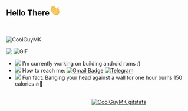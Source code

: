 <h2>Hello There<img src="https://raw.githubusercontent.com/ABSphreak/ABSphreak/master/gifs/Hi.gif" width="30px"></h2><br>

<img align="center" src="https://komarev.com/ghpvc/?username=CoolGuyMK&style=plastic&" alt="CoolGuyMK" width="150px"/><br>

<img align='center' src='https://user-images.githubusercontent.com/5713670/87202985-820dcb80-c2b6-11ea-9f56-7ec461c497c3.gif' width="190px"> <img align="center" alt="GIF" src="https://i.pinimg.com/originals/e4/26/70/e426702edf874b181aced1e2fa5c6cde.gif" width="200px"/><br>

- <img src="https://media.giphy.com/media/gicLJtvYJlEh0LSdCl/giphy.gif" width="30px">&nbsp;I’m currently working on building android roms :)
- <img src="https://media.giphy.com/media/ObNTw8Uzwy6KQ/giphy.gif" width="30px">&nbsp;How to reach me: [![Gmail Badge](https://img.shields.io/badge/-coolguymk1@gmail.com-c14438?style=flat-square&logo=Gmail&logoColor=white&link=mailto:mailharshkhatri@gmail.com)](mailto:coolguymk1@gmail.com) <a href="https://t.me/SILENT_KILLER404"><img src="https://img.shields.io/badge/Telegram--_.svg?style=social&logo=telegram" alt="Telegram"></a>
- <img src="https://media.giphy.com/media/3kzJvEciJa94SMW3hN/giphy.gif" width="30px">&nbsp;Fun fact: Banging your head against a wall for one hour burns 150 calories 🔥🤯<br><br>

&nbsp;&nbsp;&nbsp;&nbsp;&nbsp;&nbsp;&nbsp;&nbsp;&nbsp;&nbsp;&nbsp;&nbsp;&nbsp;&nbsp;&nbsp;&nbsp;&nbsp;&nbsp;&nbsp;&nbsp;&nbsp;&nbsp;&nbsp;&nbsp;&nbsp;&nbsp;&nbsp;&nbsp;&nbsp;&nbsp;&nbsp;&nbsp;&nbsp;&nbsp;&nbsp;&nbsp;&nbsp;&nbsp;&nbsp;&nbsp;&nbsp;&nbsp;&nbsp;&nbsp;&nbsp;&nbsp;&nbsp;&nbsp;&nbsp;&nbsp;&nbsp;&nbsp;&nbsp;&nbsp;&nbsp;&nbsp;&nbsp;&nbsp;&nbsp;[![CoolGuyMK gitstats](https://github-readme-stats.vercel.app/api?username=CoolGuyMK&layout=compact&theme=radical&show_icons=true&count_private=true&border_radius=24)](https://github.com/CoolGuyMK)<br>
